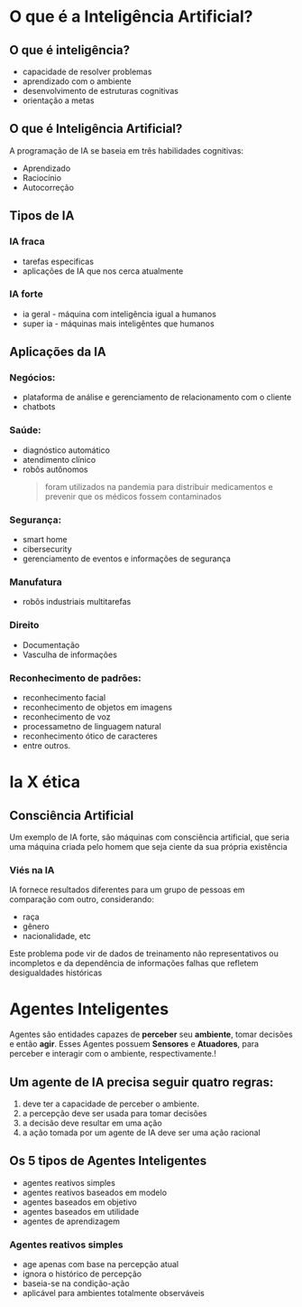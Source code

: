 # O que é a Inteligência Artificial?

## O que é inteligência?
- capacidade de resolver problemas
- aprendizado com o ambiente
- desenvolvimento de estruturas cognitivas
- orientação a metas

## O que é Inteligência Artificial?
A programação de IA se baseia em três habilidades cognitivas:
- Aprendizado
- Raciocínio
- Autocorreção

## Tipos de IA
### IA fraca
- tarefas especificas
- aplicações de IA que nos cerca atualmente

### IA forte
- ia geral - máquina com inteligência igual a humanos
- super ia - máquinas mais inteligêntes que humanos

## Aplicações da IA
### Negócios:
- plataforma de análise e gerenciamento de relacionamento com o cliente
- chatbots
### Saúde:
- diagnóstico automático    
- atendimento clínico
- robôs autônomos 
    >foram utilizados na pandemia para distribuir medicamentos e prevenir que os médicos fossem contaminados
### Segurança:
- smart home
- cibersecurity
- gerenciamento de eventos e informações de segurança
### Manufatura
- robôs industriais multitarefas
### Direito
- Documentação
- Vasculha de informações
### Reconhecimento de padrões:
- reconhecimento facial
- reconhecimento de objetos em imagens
- reconhecimento de voz
- processametno de linguagem natural
- reconhecimento ótico de caracteres
- entre outros.

# Ia X ética

## Consciência Artificial
Um exemplo de IA forte, são máquinas com consciência artificial, que seria uma máquina criada pelo homem que seja ciente da sua própria existência

### Viés na IA
IA fornece resultados diferentes para um grupo de pessoas em comparação com outro, considerando:
- raça
- gênero
- nacionalidade, etc

Este problema pode vir de dados de treinamento não representativos ou incompletos e da dependência de informações falhas que refletem desigualdades históricas

# Agentes Inteligentes
Agentes são entidades capazes de **perceber** seu **ambiente**, tomar decisões e então **agir**.
Esses Agentes possuem **Sensores** e **Atuadores**, para perceber e interagir com o ambiente, respectivamente.!

## Um agente de IA precisa seguir quatro regras:
1. deve ter a capacidade de perceber o ambiente.
2. a percepção deve ser usada para tomar decisões
3. a decisão deve resultar em uma ação
4. a ação tomada por um agente de IA deve ser uma ação racional

[](image.png)

## Os 5 tipos de Agentes Inteligentes
- agentes reativos simples
- agentes reativos baseados em modelo
- agentes baseados em objetivo
- agentes baseados em utilidade
- agentes de aprendizagem

### Agentes **reativos simples**
- age apenas com base na percepção atual
- ignora o histórico de percepção
- baseia-se na condição-ação
- aplicável para ambientes totalmente observáveis
[](image-1.png)